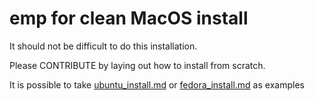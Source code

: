 # emp for clean MacOS install

It should not be difficult to do this installation.

Please CONTRIBUTE by laying out how to install from scratch.

It is possible to take
[ubuntu_install.md](https://github.com/kootenpv/emp/blob/master/ubuntu_install.md)
or
[fedora_install.md](https://github.com/kootenpv/emp/blob/master/ubuntu_install.md)
as examples
